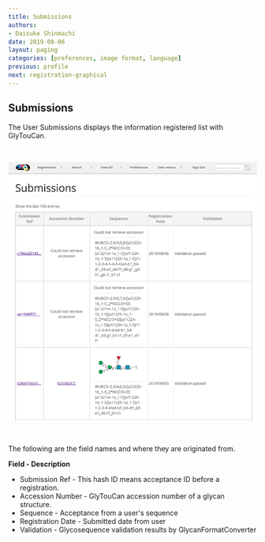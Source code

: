 ```yaml
---
title: Submissions
authors:
- Daisuke Shinmachi
date: 2019-08-06
layout: paging
categories: [preferences, image format, language]
previous: profile
next: registration-graphical
---
```


Submissions
------------
  The User Submissions displays the information registered list with GlyTouCan.  

<br>

![submissions](/images/manual/submissions.png)

<br>

The following are the field names and where they are originated from.

**Field - Description**
* Submission Ref -  This hash ID means acceptance ID before a registration.
* Accession Number - GlyTouCan accession number of a glycan structure.
* Sequence - Acceptance from a user's sequence
* Registration Date - Submitted date from user
* Validation - Glycosequence validation results by GlycanFormatConverter



<br>

<div id='discourse-comments'></div>

<script type="text/javascript">
  DiscourseEmbed = { discourseUrl: 'http://test.discourse.glytoucan.org/',
                     discourseEmbedUrl: 'http://code.glytoucan.org/manual/profile/' };

  (function() {
    var d = document.createElement('script'); d.type = 'text/javascript'; d.async = true;
    d.src = DiscourseEmbed.discourseUrl + 'javascripts/embed.js';
    (document.getElementsByTagName('head')[0] || document.getElementsByTagName('body')[0]).appendChild(d);
  })();
</script>

<br>

<br>
